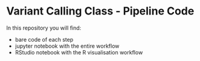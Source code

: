 # Variant Calling Class - Pipeline Code

In this repository you will find:

- bare code of each step
- jupyter notebook with the entire workflow
- RStudio notebook with the R visualisation workflow